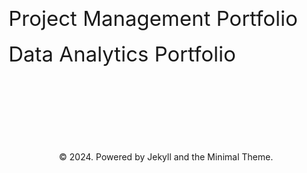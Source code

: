 <br>
<br>
<br>
<br>
<br>
<br>
<br>
<br>
<br>
<a href="https://rifqiazhari.github.io/projects/" style="font-size: 33px; text-decoration: none">Project Management Portfolio</a>
<br>
<br>
<a href="https://rifqiazhari.github.io/analytics/" style="font-size: 33px; text-decoration: none">Data Analytics Portfolio</a>
<br>
<br>
<br>
<br>
<br>
<br>
<br>
<br>
<br>
<center>© 2024. Powered by Jekyll and the Minimal Theme.</center>
